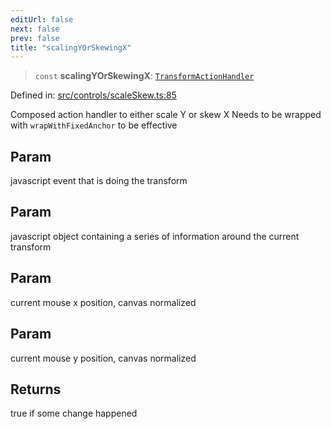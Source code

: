 ```yaml
---
editUrl: false
next: false
prev: false
title: "scalingYOrSkewingX"
---
```


> `const` **scalingYOrSkewingX**: [`TransformActionHandler`](/api/type-aliases/transformactionhandler/)

Defined in: [src/controls/scaleSkew.ts:85](https://github.com/fabricjs/fabric.js/blob/9a792f4b7b8031f02ec7ea4ce8c99f810e45cfec/src/controls/scaleSkew.ts#L85)

Composed action handler to either scale Y or skew X
Needs to be wrapped with `wrapWithFixedAnchor` to be effective

## Param

javascript event that is doing the transform

## Param

javascript object containing a series of information around the current transform

## Param

current mouse x position, canvas normalized

## Param

current mouse y position, canvas normalized

## Returns

true if some change happened
